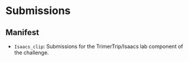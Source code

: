 # Submissions

## Manifest

- `Isaacs_clip`: Submissions for the TrimerTrip/Isaacs lab component of the challenge.
